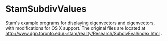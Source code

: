 StamSubdivValues
================

Stam's example programs for displaying eigenvectors and eigenvectors, with modifications for OS X support. The original files are located at http://www.dgp.toronto.edu/~stam/reality/Research/SubdivEval/index.html .
